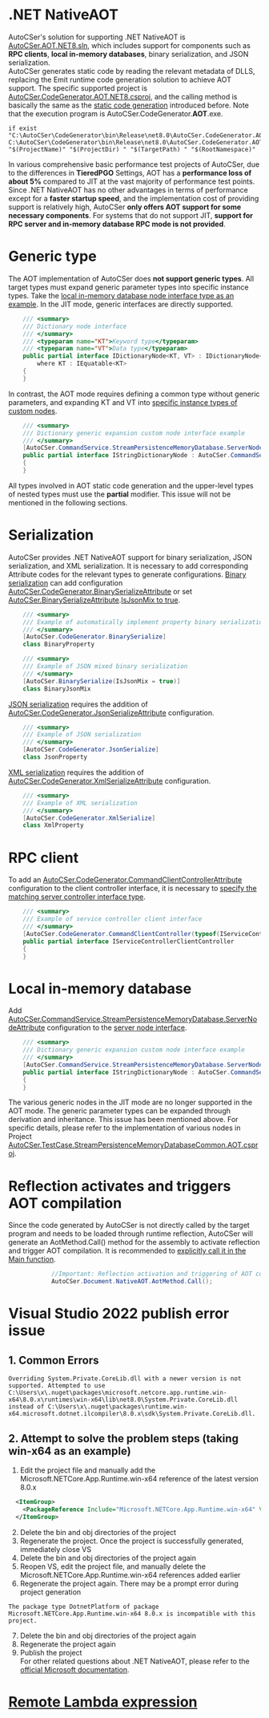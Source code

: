 ﻿# .NET NativeAOT
AutoCSer's solution for supporting .NET NativeAOT is [AutoCSer.AOT.NET8.sln](https://github.com/AutoCSer/AutoCSer2/blob/main/AutoCSer.AOT.NET8.sln), which includes support for components such as **RPC clients**, **local in-memory databases**, binary serialization, and JSON serialization.  
AutoCSer generates static code by reading the relevant metadata of DLLS, replacing the Emit runtime code generation solution to achieve AOT support. The specific supported project is [AutoCSer.CodeGenerator.AOT.NET8.csproj](https://github.com/AutoCSer/AutoCSer2/tree/main/AutoCSer/CodeGenerator), and the calling method is basically the same as the [static code generation](https://github.com/AutoCSer/AutoCSer2/blob/main/Document/05.CodeGenerator/05.CodeGenerator.md) introduced before. Note that the execution program is AutoCSer.CodeGenerator.**AOT**.exe.
``` text
if exist "C:\AutoCSer\CodeGenerator\bin\Release\net8.0\AutoCSer.CodeGenerator.AOT.exe" C:\AutoCSer\CodeGenerator\bin\Release\net8.0\AutoCSer.CodeGenerator.AOT.exe "$(ProjectName)" "$(ProjectDir) " "$(TargetPath) " "$(RootNamespace)"
```
In various comprehensive basic performance test projects of AutoCSer, due to the differences in **TieredPGO** Settings, AOT has a **performance loss of about 5%** compared to JIT at the vast majority of performance test points.  
Since .NET NativeAOT has no other advantages in terms of performance except for a **faster startup speed**, and the implementation cost of providing support is relatively high, AutoCSer **only offers AOT support for some necessary components**. For systems that do not support JIT, **support for RPC server and in-memory database RPC mode is not provided**.
# Generic type
The AOT implementation of AutoCSer does **not support generic types**. All target types must expand generic parameter types into specific instance types. Take the [local in-memory database node interface type as an example](https://github.com/AutoCSer/AutoCSer2/blob/main/Application/StreamPersistenceMemoryDatabase/Node/IDictionaryNode.cs). In the JIT mode, generic interfaces are directly supported.
``` csharp
    /// <summary>
    /// Dictionary node interface
    /// </summary>
    /// <typeparam name="KT">Keyword type</typeparam>
    /// <typeparam name="VT">Data type</typeparam>
    public partial interface IDictionaryNode<KT, VT> : IDictionaryNode<KT, VT, KeyValue<KT, VT>>
        where KT : IEquatable<KT>
    {
    }
```
In contrast, the AOT mode requires defining a common type without generic parameters, and expanding KT and VT into [specific instance types of custom nodes](https://github.com/AutoCSer/AutoCSer2/blob/main/Document/12.NativeAOT/MemoryDatabaseLocalService/IStringDictionaryNode.cs).
``` csharp
    /// <summary>
    /// Dictionary generic expansion custom node interface example
    /// </summary>
    [AutoCSer.CommandService.StreamPersistenceMemoryDatabase.ServerNode]
    public partial interface IStringDictionaryNode : AutoCSer.CommandService.StreamPersistenceMemoryDatabase.IDictionaryNode<string, string>
    {
    }
```
All types involved in AOT static code generation and the upper-level types of nested types must use the **partial** modifier. This issue will not be mentioned in the following sections.
# Serialization
AutoCSer provides .NET NativeAOT support for binary serialization, JSON serialization, and XML serialization. It is necessary to add corresponding Attribute codes for the relevant types to generate configurations.
[Binary serialization](https://github.com/AutoCSer/AutoCSer2/blob/main/Document/12.NativeAOT/DataSerialize/BinaryProperty.cs) can add configuration [AutoCSer.CodeGenerator.BinarySerializeAttribute](https://github.com/AutoCSer/AutoCSer2/blob/main/AutoCSer/BinarySerialize/CodeGenerator/BinarySerializeAttribute.cs) or set [AutoCSer.BinarySerializeAttribute](https://github.com/AutoCSer/AutoCSer2/blob/main/AutoCSer/BinarySerialize/BinarySerializeAttribute.cs).[IsJsonMix to true](https://github.com/AutoCSer/AutoCSer2/blob/main/Document/12.NativeAOT/DataSerialize/BinaryJsonMix.cs).
``` csharp
    /// <summary>
    /// Example of automatically implement property binary serialization
    /// </summary>
    [AutoCSer.CodeGenerator.BinarySerialize]
    class BinaryProperty
```
``` csharp
    /// <summary>
    /// Example of JSON mixed binary serialization
    /// </summary>
    [AutoCSer.BinarySerialize(IsJsonMix = true)]
    class BinaryJsonMix
```
[JSON serialization](https://github.com/AutoCSer/AutoCSer2/blob/main/Document/12.NativeAOT/DataSerialize/JsonProperty.cs) requires the addition of [AutoCSer.CodeGenerator.JsonSerializeAttribute](https://github.com/AutoCSer/AutoCSer2/blob/main/AutoCSer/Json/CodeGenerator/JsonSerializeAttribute.cs) configuration.
``` csharp
    /// <summary>
    /// Example of JSON serialization
    /// </summary>
    [AutoCSer.CodeGenerator.JsonSerialize]
    class JsonProperty
```
[XML serialization](https://github.com/AutoCSer/AutoCSer2/blob/main/Document/12.NativeAOT/DataSerialize/JsonProperty.cs) requires the addition of [AutoCSer.CodeGenerator.XmlSerializeAttribute](https://github.com/AutoCSer/AutoCSer2/blob/main/AutoCSer/Extensions/Xml/CodeGenerator/XmlSerializeAttribute.cs) configuration.
``` csharp
    /// <summary>
    /// Example of XML serialization
    /// </summary>
    [AutoCSer.CodeGenerator.XmlSerialize]
    class XmlProperty
```
# RPC client
To add an [AutoCSer.CodeGenerator.CommandClientControllerAttribute](https://github.com/AutoCSer/AutoCSer2/blob/main/AutoCSer/Net/CommandServer/CodeGenerator/CommandClientControllerAttribute.cs) configuration to the client controller interface, it is necessary to [specify the matching server controller interface type](https://github.com/AutoCSer/AutoCSer2/blob/main/Document/12.NativeAOT/Service/IServiceControllerClientController.cs).
``` csharp
    /// <summary>
    /// Example of service controller client interface 
    /// </summary>
    [AutoCSer.CodeGenerator.CommandClientController(typeof(IServiceController))]
    public partial interface IServiceControllerClientController
    {
    }
```
# Local in-memory database
Add [AutoCSer.CommandService.StreamPersistenceMemoryDatabase.ServerNodeAttribute](https://github.com/AutoCSer/AutoCSer2/blob/main/Application/StreamPersistenceMemoryDatabase/Server/ServerNodeAttribute.cs) configuration to the [server node interface](https://github.com/AutoCSer/AutoCSer2/blob/main/Document/12.NativeAOT/MemoryDatabaseLocalService/IStringDictionaryNode.cs).
``` csharp
    /// <summary>
    /// Dictionary generic expansion custom node interface example
    /// </summary>
    [AutoCSer.CommandService.StreamPersistenceMemoryDatabase.ServerNode]
    public partial interface IStringDictionaryNode : AutoCSer.CommandService.StreamPersistenceMemoryDatabase.IDictionaryNode<string, string>
    {
    }
```
The various generic nodes in the JIT mode are no longer supported in the AOT mode. The generic parameter types can be expanded through derivation and inheritance. This issue has been mentioned above. For specific details, please refer to the implementation of various nodes in Project [AutoCSer.TestCase.StreamPersistenceMemoryDatabaseCommon.AOT.csproj](https://github.com/AutoCSer/AutoCSer2/tree/main/TestCase/StreamPersistenceMemoryDatabase/Common).
# Reflection activates and triggers AOT compilation
Since the code generated by AutoCSer is not directly called by the target program and needs to be loaded through runtime reflection, AutoCSer will generate an AotMethod.Call() method for the assembly to activate reflection and trigger AOT compilation. It is recommended to [explicitly call it in the Main function](https://github.com/AutoCSer/AutoCSer2/blob/main/Document/12.NativeAOT/Program.AOT.cs).
``` csharp
            //Important: Reflection activation and triggering of AOT compilation must be explicitly called
            AutoCSer.Document.NativeAOT.AotMethod.Call();
```
# Visual Studio 2022 publish error issue
## 1. Common Errors
``` text
Overriding System.Private.CoreLib.dll with a newer version is not supported. Attempted to use C:\Users\x\.nuget\packages\microsoft.netcore.app.runtime.win-x64\8.0.x\runtimes\win-x64\lib\net8.0\System.Private.CoreLib.dll instead of C:\Users\x\.nuget\packages\runtime.win-x64.microsoft.dotnet.ilcompiler\8.0.x\sdk\System.Private.CoreLib.dll.
```
## 2. Attempt to solve the problem steps (taking win-x64 as an example)
1. Edit the project file and manually add the Microsoft.NETCore.App.Runtime.win-x64 reference of the latest version 8.0.x  
``` xml
  <ItemGroup>
    <PackageReference Include="Microsoft.NETCore.App.Runtime.win-x64" Version="8.0.19" />
  </ItemGroup>
```
2. Delete the bin and obj directories of the project  
3. Regenerate the project. Once the project is successfully generated, immediately close VS  
4. Delete the bin and obj directories of the project again  
5. Reopen VS, edit the project file, and manually delete the Microsoft.NETCore.App.Runtime.win-x64 references added earlier  
6. Regenerate the project again. There may be a prompt error during project generation
``` text
The package type DotnetPlatform of package Microsoft.NETCore.App.Runtime.win-x64 8.0.x is incompatible with this project.
```
7. Delete the bin and obj directories of the project again  
8. Regenerate the project again  
9. Publish the project  
For other related questions about .NET NativeAOT, please refer to the [official Microsoft documentation](https://learn.microsoft.com/zh-cn/dotnet/core/deploying/native-aot/).
# [Remote Lambda expression](https://github.com/AutoCSer/AutoCSer2/blob/main/Document/13.RemoteExpression/13.RemoteExpression.Eng.md)